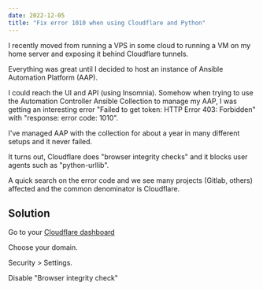 ```yaml
---
date: 2022-12-05
title: "Fix error 1010 when using Cloudflare and Python"
---
```


I recently moved from running a VPS in some cloud to running a VM on my home server and exposing it behind Cloudflare tunnels.

Everything was great until I decided to host an instance of Ansible Automation Platform (AAP).

I could reach the UI and API (using Insomnia). Somehow when trying to use the Automation Controller Ansible Collection to manage my AAP, I was getting an interesting error "Failed to get token: HTTP Error 403: Forbidden" with "response: error code: 1010".

I've managed AAP with the collection for about a year in many different setups and it never failed.

It turns out, Cloudflare does "browser integrity checks" and it blocks user agents such as "python-urllib".

A quick search on the error code and we see many projects (Gitlab, others) affected and the common denominator is Cloudflare.

## Solution

Go to your [Cloudflare dashboard](https://dash.cloudflare.com)

Choose your domain.

Security > Settings.

Disable "Browser integrity check"
